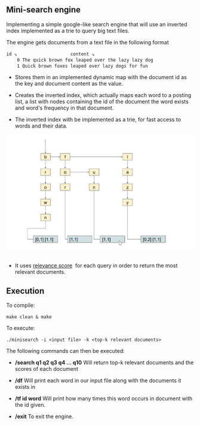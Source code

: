 
## Mini-search engine
Implementing a simple google-like search engine that will use an inverted index implemented as a trie to query big text files.

The engine gets documents from a text file in the following format 

    id ↘                    content ↘
        0 The quick brown fox leaped over the lazy lazy dog
        1 Quick brown foxes leaped over lazy dogs for fun

 - Stores them in an implemented dynamic map with the document id as the
   key and document content as the value.
   
 - Creates the inverted index, which actually maps each word to a posting list, a list with nodes containing the id of the document the word exists and word's frequency in that document.
 - The inverted index with be implemented as a trie, for fast access to words and their data.

![Trie](https://github.com/VangelisGara/Trie/blob/master/trie%20image/Screenshot_20190805_004837.png) ​
- It uses [relevance score](https://en.wikipedia.org/wiki/Okapi_BM25) ​ for each query in order to return the most relevant documents.

## Execution
To compile:

    make clean & make
   
To execute:

    ./minisearch -i <input file> -k <top-k relevant documents>
  
The following commands can then be executed:

 -  **/search q1 q2 q3 q4 ... q10**
Will return top-k relevant documents and the scores of each document

 -  **/df**
 Will print each word in our input file along with the documents it exists in

- **/tf id word**
Will print how many times this word occurs in document with the id given.

- **/exit**
To exit the engine.

